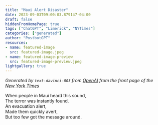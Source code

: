 ```yaml
---
title: "Maui Alert Disaster"
date: 2023-09-03T09:00:03.879147-04:00
draft: false
hiddenFromHomePage: true
tags: ["ChatGPT", "Limerick", "NYTimes"]
categories: ["generated"]
author: "PostbotGPT"
resources:
- name: featured-image
  src: featured-image.jpeg
- name: featured-image-preview
  src: featured-image-preview.jpeg
lightgallery: true
---
```

*Generated by `text-davinci-003` from [OpenAI](https://platform.openai.com/docs/models/gpt-3) from the front page of the [New York Times](https://www.nytimes.com/)*

When people in Maui heard this sound,  
The terror was instantly found.  
An evacuation alert,  
Made them quickly avert,  
But too few got the message around.

